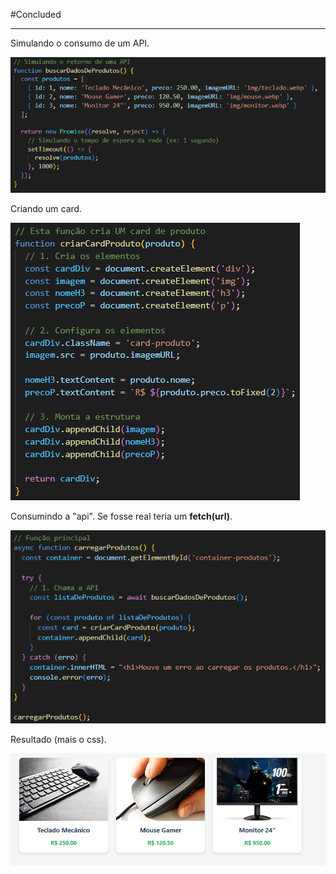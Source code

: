 #Concluded 

---

Simulando o consumo de um API.

![](../../attachments/Pasted%20image%2020250705163245.png)

Criando um card. 

![](../../attachments/Pasted%20image%2020250705163300.png)

Consumindo a "api". Se fosse real teria um **fetch(url)**. 

![](../../attachments/Pasted%20image%2020250705163314.png)

Resultado (mais o css).

![](../../attachments/Pasted%20image%2020250705163500.png)


